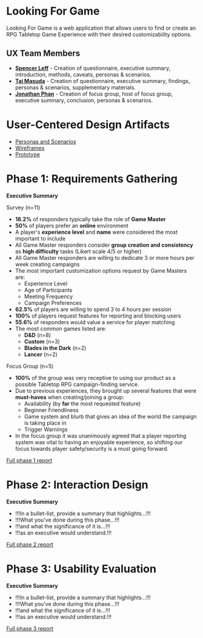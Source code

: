 # Looking For Game

Looking For Game is a web application that allows users to find or create an RPG Tabletop Game Experience with their desired customizability options.

## UX Team Members

* **[Spencer Leff](https://usabilityengineering.github.io/ux-portfolio-spencerleff/)** - Creation of questionnaire, executive summary, introduction, methods, caveats, personas & scenarios.
* **[Tai Masuda](https://usabilityengineering.github.io/ux-portfolio-tmasuda14/)** - Creation of questionnaire, executive summary, findings, personas & scenarios, supplementary materials.
* **[Jonathan Phan](https://usabilityengineering.github.io/ux-portfolio-Jonathan-phan-804/)** - Creation of focus group, host of focus group, executive summary, conclusion, personas & scenarios.

# User-Centered Design Artifacts
 
* [Personas and Scenarios](requirements/All_Personas_&_Scenarios.md)
* [Wireframes](design/LFG_Wireframes.pdf)
* [Prototype](https://xd.adobe.com/view/292434ef-a51d-4ebe-a466-d0ede5ff7404-7c77/?fullscreen&hints=off)

# Phase 1: Requirements Gathering

**Executive Summary**

Survey (n=11)
* **18.2%** of responders typically take the role of **Game Master**
* **50%** of players prefer an **online** environment
* A player's **experience level** and **name** were considered the most important to include
* All Game Master responders consider **group creation and consistency** as **high difficulty** tasks (Likert scale 4/5 or higher)
* All Game Master responders are willing to dedicate 3 or more hours per week creating campaigns
* The most important customization options request by Game Masters are:
   * Experience Level
   * Age of Participants
   * Meeting Frequency
   * Campaign Preferences
* **62.5%** of players are willing to spend 3 to 4 hours per session
* **100%** of players request features for reporting and blocking users
* **55.6%** of responders would value a service for player matching
* The most common games listed are:
   * **D&D** (n=8)
   * **Custom** (n=3)
   * **Blades in the Dark** (n=2)
   * **Lancer** (n=2)

Focus Group (n=5)
* **100%** of the group was very receptive to using our product as a possible Tabletop RPG campaign-finding service.
* Due to previous experiences, they brought up several features that were **must-haves** when creating/joining a group:
   * Availability (by **far** the most requested feature)
   * Beginner Friendliness
   * Game system and blurb that gives an idea of the world the campaign is taking place in
   * Trigger Warnings
* In the focus group it was unanimously agreed that a player reporting system was vital to having an enjoyable experience,
  so shifting our focus towards player safety/security is a must going forward.

[Full phase 1 report](requirements/)

# Phase 2: Interaction Design

**Executive Summary**

* !!!In a bullet-list, provide a summary that highlights...!!!
* !!!What you've done during this phase...!!!
* !!!and what the significance of it is...!!!
* !!!as an executive would understand.!!!

[Full phase 2 report](design/)

# Phase 3: Usability Evaluation

**Executive Summary**

* !!!In a bullet-list, provide a summary that highlights...!!!
* !!!What you've done during this phase...!!!
* !!!and what the significance of it is...!!!
* !!!as an executive would understand.!!!

[Full phase 3 report](evaluation/)
